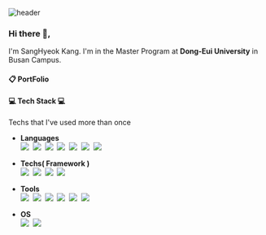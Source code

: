 ![header](https://capsule-render.vercel.app/api?type=waving&color=99aabb&height=250&section=header&text=SangHyeok%20Kang&fontSize=70&animation=fadeIn&fontAlignY=38&descAlignY=51&descAlign=62)

### Hi there 👋,
I'm SangHyeok Kang. I'm in the Master Program at **Dong-Eui University** in Busan Campus.</br>
<!-- -  :mortar_board: Computer Software Engineering, Dong-Eui University, Busan, Korea -->

#### :clipboard: PortFolio</br>

#### :computer: Tech Stack :computer:
Techs that I've used more than once
</br>
- **Languages** </br>
<img src="https://img.shields.io/badge/Java-007396?style=flat-square&logo=Java&logoColor=white"/></a>&nbsp;
<img src="https://img.shields.io/badge/C++-00599C?style=flat-square&logo=C++&logoColor=white"/></a>&nbsp;
<img src="https://img.shields.io/badge/Python-3766AB?style=flat-square&logo=Python&logoColor=white"/></a>&nbsp;
<img src="https://img.shields.io/badge/C-A8B9CC?style=flat-square&logo=C&logoColor=white"/></a>&nbsp;
<img src="https://img.shields.io/badge/HTML5-E34F26?style=flat-square&logo=HTML5&logoColor=white"/></a>&nbsp;
<img src="https://img.shields.io/badge/CSS3-1572B6?style=flat-square&logo=CSS3&logoColor=white"/></a>&nbsp; 
<img src="https://img.shields.io/badge/JavaScript-F7DF1E?style=flat-square&logo=JavaScript&logoColor=black"/></a>&nbsp;

- **Techs( Framework )** </br>
<img src="https://img.shields.io/badge/Arduino-00979D?style=flat-square&logo=Arduino&logoColor=white"/></a>&nbsp;
<img src="https://img.shields.io/badge/MySQL-4479A1?style=flat-square&logo=MySQL&logoColor=white"/></a>&nbsp;
<img src="https://img.shields.io/badge/Oracle-FF0000?style=flat-square&logo=Oracle&logoColor=white"/></a>&nbsp;
<img src="https://img.shields.io/badge/spring-6DB33F?style=for-the-badge&logo=spring&logoColor=white"/></a>&nbsp; 

- **Tools**  </br>
<img src="https://img.shields.io/badge/Visual Studio-5C2D91?style=flat-square&logo=Visual Studio&logoColor=white"/></a>&nbsp;
<img src="https://img.shields.io/badge/Visual Studio Code-007ACC?style=flat-square&logo=Visual Studio Code&logoColor=white"/></a>&nbsp;
<img src="https://img.shields.io/badge/IntelliJ IDEA-000000?style=flat-square&logo=IntelliJ IDEA&logoColor=white"/></a>&nbsp;
<img src="https://img.shields.io/badge/Git-F05032?style=flat-square&logo=Git&logoColor=white"/></a>&nbsp;
<img src="https://img.shields.io/badge/GitHub-181717?style=flat-square&logo=GitHub&logoColor=white"/></a>&nbsp;
<img src="https://img.shields.io/badge/Apache NetBeans IDE-1B6AC6?style=flat-square&logo=Apache NetBeans IDE&logoColor=white"/></a>&nbsp;

- **OS**  </br>
<img src="https://img.shields.io/badge/Ubuntu-E95420?style=flat-square&logo=Ubuntu&logoColor=white"/></a>&nbsp;
<img src="https://img.shields.io/badge/Windows-0078D6?style=flat-square&logo=Windows&logoColor=white"/></a>&nbsp;

<!--
**SangHyeok-Kang/SangHyeok-Kang** is a ✨ _special_ ✨ repository because its `README.md` (this file) appears on your GitHub profile.

Here are some ideas to get you started:

- 🔭 I’m currently working on ...
- 🌱 I’m currently learning ...
- 👯 I’m looking to collaborate on ...
- 🤔 I’m looking for help with ...
- 💬 Ask me about ...
- 📫 How to reach me: ...
- 😄 Pronouns: ...
- ⚡ Fun fact: ...
-->

